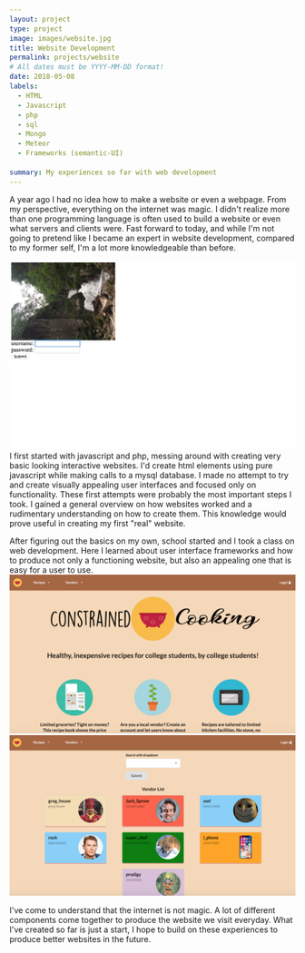 ```yaml
---
layout: project
type: project
image: images/website.jpg
title: Website Development
permalink: projects/website
# All dates must be YYYY-MM-DD format!
date: 2018-05-08
labels:
  - HTML
  - Javascript
  - php
  - sql
  - Mongo
  - Meteor
  - Frameworks (semantic-UI)
  
summary: My experiences so far with web development
---
```


A year ago I had no idea how to make a website or even a webpage. From my perspective, everything on the internet was magic. I didn't realize more than one programming language is often used to build a website or even what servers and clients were. Fast forward to today, and while I'm not going to pretend like I became an expert in website development, compared to my former self, I'm a lot more knowledgeable than before. 

<img class="ui medium right floated rounded image" src="../images/first_website.png">
I first started with javascript and php, messing around with creating very basic looking interactive websites. I'd create html elements using pure javascript while making calls to a mysql database. I made no attempt to try and create visually appealing user interfaces and focused only on functionality. These first attempts were probably the most important steps I took. I gained a general overview on how websites worked and a rudimentary understanding on how to create them. This knowledge would prove useful in creating my first "real" website. 

After figuring out the basics on my own, school started and I took a class on web development. Here I learned about user interface frameworks and how to produce not only a functioning website, but also an appealing one that is easy for a user to use. 
<img class="ui medium rounded image" src="../images/landing_page.png">
<img class="ui medium rounded image" src="../images/vendor_page.png">

I've come to understand that the internet is not magic. A lot of different components come together to produce the website we visit everyday. What I've created so far is just a start, I hope to build on these experiences to produce better websites in the future.
